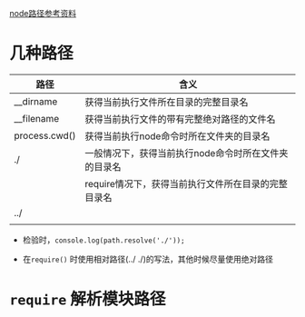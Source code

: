 [node路径参考资料]( https://segmentfault.com/a/1190000009368204 )



# 几种路径

| 路径          | 含义                                                 |
| ------------- | ---------------------------------------------------- |
| __dirname     | 获得当前执行文件所在目录的完整目录名                 |
| __filename    | 获得当前执行文件的带有完整绝对路径的文件名           |
| process.cwd() | 获得当前执行node命令时所在文件夹的目录名             |
| ./            | 一般情况下，获得当前执行node命令时所在文件夹的目录名 |
|               | require情况下，获得当前执行文件所在目录的完整目录名  |
| ../           |                                                      |
|               |                                                      |

- 检验时，```console.log(path.resolve('./'));```

- 在```require()``` 时使用相对路径(../ ./)的写法，其他时候尽量使用绝对路径





# ```require``` 解析模块路径

